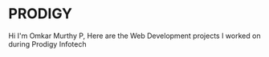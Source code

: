 # PRODIGY
Hi I'm Omkar Murthy P,
Here are the Web Development projects I worked on during Prodigy Infotech
